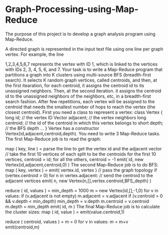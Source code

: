 # Graph-Processing-using-Map-Reduce
The purpose of this project is to develop a graph analysis program using Map-Reduce.

A directed graph is represented in the input text file using one line per graph vertex. For example, the line

1,2,3,4,5,6,7
represents the vertex with ID 1, which is linked to the vertices with IDs 2, 3, 4, 5, 6, and 7. Your task is to write a Map-Reduce program that partitions a graph into K clusters using multi-source BFS (breadth-first search). It selects K random graph vertices, called centroids, and then, at the first itearation, for each centroid, it assigns the centroid id to its unassigned neighbors. Then, at the second iteration. it assigns the centroid id to the unassigned neighbors of the neighbors, etc, in a breadth-first search fashion. After few repetitions, each vertex will be assigned to the centroid that needs the smallest number of hops to reach the vertex (the closest centroid). First you need a class to represent a vertex:
class Vertex {
  long id;          // the vertex ID
  Vector adjacent;  // the vertex neighbors
  long centroid;    // the id of the centroid in which this vertex belongs to
  short depth;      // the BFS depth
  ...
}
Vertex has a constructor Vertex(id,adjacent,centroid,depth).
You need to write 3 Map-Reduce tasks. The first Map-Reduce job is to read the graph:

map ( key, line ) =
  parse the line to get the vertex id and the adjacent vector
  // take the first 10 vertices of each split to be the centroids
  for the first 10 vertices, centroid = id; for all the others, centroid = -1
  emit( id, new Vertex(id,adjacent,centroid,0) )
The second Map-Reduce job is to do BFS:
map ( key, vertex ) =
  emit( vertex.id, vertex )   // pass the graph topology
  if (vertex.centroid > 0)
     for n in vertex.adjacent:     // send the centroid to the adjacent vertices
        emit( n, new Vertex(n,[],vertex.centroid,BFS_depth) )

reduce ( id, values ) =
  min_depth = 1000
  m = new Vertex(id,[],-1,0)
  for v in values:
     if (v.adjacent is not empty)
        m.adjacent = v.adjacent
     if (v.centroid > 0 && v.depth < min_depth)
        min_depth = v.depth
        m.centroid = v.centroid
  m.depth = min_depth
  emit( id, m )
The final Map-Reduce job is to calculate the cluster sizes:
map ( id, value ) =
   emit(value.centroid,1)

reduce ( centroid, values ) =
   m = 0
   for v in values:
       m = m+v
   emit(centroid,m)
